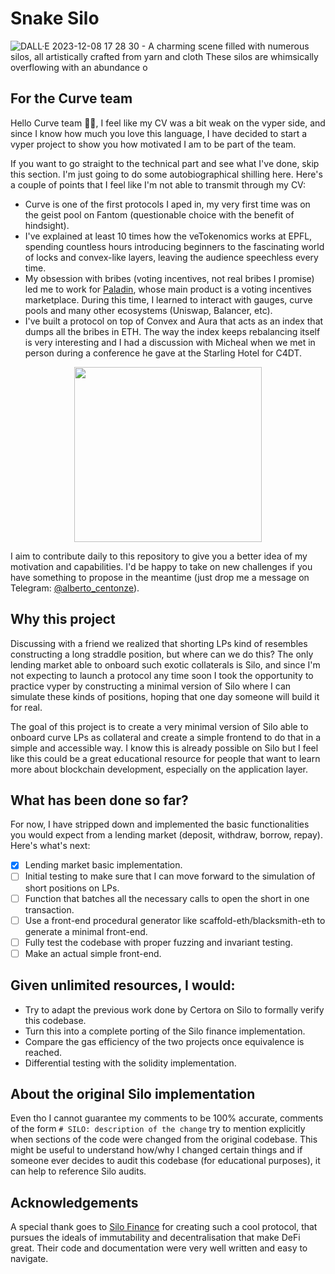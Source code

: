 # Snake Silo
![DALL·E 2023-12-08 17 28 30 - A charming scene filled with numerous silos, all artistically crafted from yarn and cloth  These silos are whimsically overflowing with an abundance o](https://github.com/AlbertoCentonze/snake-silo/assets/11707683/b387e4d7-c4b7-4dc8-b174-441ff6933ba0)

## For the Curve team
Hello Curve team 👋🏻, I feel like my CV was a bit weak on the vyper side, and since I know how much you love this language, I have decided to start a vyper project to show you how motivated I am to be part of the team.

If you want to go straight to the technical part and see what I've done, skip this section. I'm just going to do some autobiographical shilling here.
Here's a couple of points that I feel like I'm not able to transmit through my CV:
- Curve is one of the first protocols I aped in, my very first time was on the geist pool on Fantom (questionable choice with the benefit of hindsight).
- I've explained at least 10 times how the veTokenomics works at EPFL, spending countless hours introducing beginners to the fascinating world of locks and convex-like layers, leaving the audience speechless every time.
- My obsession with bribes (voting incentives, not real bribes I promise) led me to work for [Paladin](https://paladin.vote/), whose main product is a voting incentives marketplace. During this time, I learned to interact with gauges, curve pools and many other ecosystems (Uniswap, Balancer, etc).
- I've built a protocol on top of Convex and Aura that acts as an index that dumps all the bribes in ETH. The way the index keeps rebalancing itself is very interesting and I had a discussion with Micheal when we met in person during a conference he gave at the Starling Hotel for C4DT.
<p align="center">
<img src="https://github.com/AlbertoCentonze/snake-silo/assets/11707683/78f4131d-c35a-48ae-8bb7-c0bed6ea1632" width="300" height="280">
</p>

I aim to contribute daily to this repository to give you a better idea of my motivation and capabilities. I'd be happy to take on new challenges if you have something to propose in the meantime (just drop me a message on Telegram: [@alberto_centonze](https://t.me/alberto_centonze)).

## Why this project
Discussing with a friend we realized that shorting LPs kind of resembles constructing a long straddle position, but where can we do this? The only lending market able to onboard such exotic collaterals is Silo, and since I'm not expecting to launch a protocol any time soon I took the opportunity to practice vyper by constructing a minimal version of Silo where I can simulate these kinds of positions, hoping that one day someone will build it for real.

The goal of this project is to create a very minimal version of Silo able to onboard curve LPs as collateral and create a simple frontend to do that in a simple and accessible way. I know this is already possible on Silo but I feel like this could be a great educational resource for people that want to learn more about blockchain development, especially on the application layer.

## What has been done so far?
For now, I have stripped down and implemented the basic functionalities you would expect from a lending market (deposit, withdraw, borrow, repay). Here's what's next:
- [x] Lending market basic implementation.
- [ ] Initial testing to make sure that I can move forward to the simulation of short positions on LPs.
- [ ] Function that batches all the necessary calls to open the short in one transaction.
- [ ] Use a front-end procedural generator like scaffold-eth/blacksmith-eth to generate a minimal front-end.
- [ ] Fully test the codebase with proper fuzzing and invariant testing.
- [ ] Make an actual simple front-end.

## Given unlimited resources, I would: 
- Try to adapt the previous work done by Certora on Silo to formally verify this codebase.
- Turn this into a complete porting of the Silo finance implementation.
- Compare the gas efficiency of the two projects once equivalence is reached.
- Differential testing with the solidity implementation.


## About the original Silo implementation
Even tho I cannot guarantee my comments to be 100% accurate, comments of the form `# SILO: description of the change` try to mention explicitly when sections of the code were changed from the original codebase. This might be useful to understand how/why I changed certain things and if someone ever decides to audit this codebase (for educational purposes), it can help to reference Silo audits.

## Acknowledgements
A special thank goes to [Silo Finance](https://www.silo.finance/) for creating such a cool protocol, that pursues the ideals of immutability and decentralisation that make DeFi great. Their code and documentation were very well written and easy to navigate.
